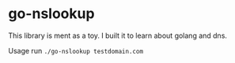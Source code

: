 # go-nslookup
This library is ment as a toy. I built it to learn about golang and dns.

Usage run `./go-nslookup testdomain.com`